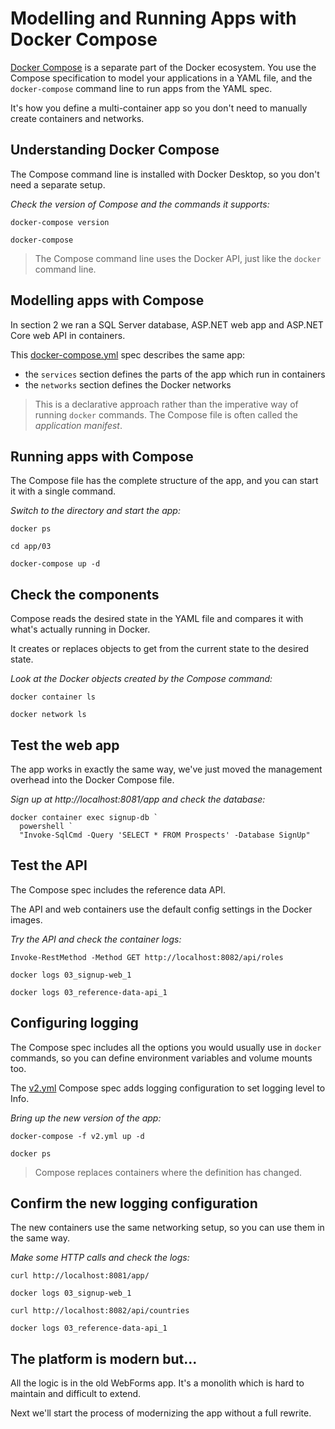﻿# Modelling and Running Apps with Docker Compose

[Docker Compose](https://docs.docker.com/compose/) is a separate part of the Docker ecosystem. You use the Compose specification to model your applications in a YAML file, and the `docker-compose` command line to run apps from the YAML spec.

It's how you define a multi-container app so you don't need to manually create containers and networks.

## Understanding Docker Compose

The Compose command line is installed with Docker Desktop, so you don't need a separate setup.

_Check the version of Compose and the commands it supports:_

```
docker-compose version

docker-compose
```

> The Compose command line uses the Docker API, just like the `docker` command line.

## Modelling apps with Compose

In section 2 we ran a SQL Server database, ASP.NET web app and ASP.NET Core web API in containers.

This [docker-compose.yml](../../app/03/docker-compose.yml) spec describes the same app:

- the `services` section defines the parts of the app which run in containers
- the `networks` section defines the Docker networks

> This is a declarative approach rather than the imperative way of running `docker` commands. The Compose file is often called the _application manifest_.

## Running apps with Compose

The Compose file has the complete structure of the app, and you can start it with a single command.

_Switch to the directory and start the app:_

```
docker ps

cd app/03

docker-compose up -d
```

## Check the components

Compose reads the desired state in the YAML file and compares it with what's actually running in Docker. 

It creates or replaces objects to get from the current state to the desired state.

_Look at the Docker objects created by the Compose command:_

```
docker container ls

docker network ls
```

## Test the web app

The app works in exactly the same way, we've just moved the management overhead into the Docker Compose file.

_Sign up at http://localhost:8081/app and check the database:_

```
docker container exec signup-db `
  powershell `
  "Invoke-SqlCmd -Query 'SELECT * FROM Prospects' -Database SignUp"
```

## Test the API

The Compose spec includes the reference data API.

The API and web containers use the default config settings in the Docker images.

_Try the API and check the container logs:_

```
Invoke-RestMethod -Method GET http://localhost:8082/api/roles

docker logs 03_signup-web_1

docker logs 03_reference-data-api_1
```

## Configuring logging

The Compose spec includes all the options you would usually use in `docker` commands, so you can define environment variables and volume mounts too.

The [v2.yml](../../app/03/v2.yml) Compose spec adds logging configuration to set logging level to Info.

_Bring up the new version of the app:_

```
docker-compose -f v2.yml up -d

docker ps
```

> Compose replaces containers where the definition has changed.

## Confirm the new logging configuration

The new containers use the same networking setup, so you can use them in the same way.

_Make some HTTP calls and check the logs:_

```
curl http://localhost:8081/app/

docker logs 03_signup-web_1

curl http://localhost:8082/api/countries

docker logs 03_reference-data-api_1
```

## The platform is modern but...

All the logic is in the old WebForms app. It's a monolith which is hard to maintain and difficult to extend.

Next we'll start the process of modernizing the app without a full rewrite.

